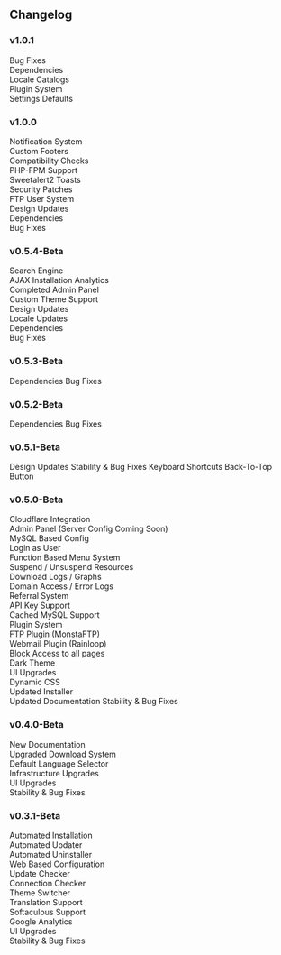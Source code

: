 ## Changelog

### v1.0.1
Bug Fixes<br>
Dependencies<br>
Locale Catalogs<br>
Plugin System<br>
Settings Defaults

### v1.0.0
Notification System<br>
Custom Footers<br>
Compatibility Checks<br>
PHP-FPM Support<br>
Sweetalert2 Toasts<br>
Security Patches<br>
FTP User System<br>
Design Updates<br>
Dependencies<br>
Bug Fixes<br>

### v0.5.4-Beta
Search Engine<br>
AJAX Installation Analytics<br>
Completed Admin Panel<br>
Custom Theme Support<br>
Design Updates<br>
Locale Updates<br>
Dependencies<br>
Bug Fixes<br>

### v0.5.3-Beta
Dependencies
Bug Fixes

### v0.5.2-Beta
Dependencies
Bug Fixes

### v0.5.1-Beta
Design Updates
Stability & Bug Fixes
Keyboard Shortcuts
Back-To-Top Button

### v0.5.0-Beta
Cloudflare Integration  
Admin Panel (Server Config Coming Soon)  
MySQL Based Config  
Login as User  
Function Based Menu System  
Suspend / Unsuspend Resources  
Download Logs / Graphs  
Domain Access / Error Logs  
Referral System  
API Key Support  
Cached MySQL Support  
Plugin System  
FTP Plugin (MonstaFTP)  
Webmail Plugin (Rainloop)  
Block Access to all pages  
Dark Theme  
UI Upgrades  
Dynamic CSS  
Updated Installer  
Updated Documentation
Stability & Bug Fixes  

### v0.4.0-Beta

New Documentation  
Upgraded Download System  
Default Language Selector  
Infrastructure Upgrades  
UI Upgrades  
Stability & Bug Fixes  

### v0.3.1-Beta

Automated Installation  
Automated Updater  
Automated Uninstaller  
Web Based Configuration  
Update Checker  
Connection Checker  
Theme Switcher  
Translation Support  
Softaculous Support  
Google Analytics  
UI Upgrades  
Stability & Bug Fixes  
